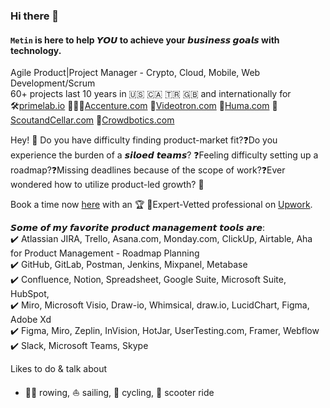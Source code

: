 ### Hi there 👋

#### `Metin` is here to help 𝙔𝙊𝙐 to achieve your 𝙗𝙪𝙨𝙞𝙣𝙚𝙨𝙨 𝙜𝙤𝙖𝙡𝙨 with technology. 
Agile Product|Project Manager - Crypto, Cloud, Mobile, Web Development/Scrum  
60+ projects last 10 years in 🇺🇸 🇨🇦 🇹🇷 🇬🇧 and internationally for  
🛠️[primelab.io](https://primelab.io/) 👨🏻‍💼[Accenture.com](https://www.accenture.com/lv-en) 📡[Videotron.com](https://videotron.com/) 🏥[Huma.com](https://huma.com/) 🍇[ScoutandCellar.com](https://scoutandcellar.com/) 📱[Crowdbotics.com](https://crowdbotics.com/)

Hey! 👋 Do you have difficulty finding product-market fit?❓Do you experience the burden of a 𝙨𝙞𝙡𝙤𝙚𝙙 𝙩𝙚𝙖𝙢𝙨? ❓Feeling difficulty setting up a roadmap?❓Missing deadlines because of the scope of work?❓Ever wondered how to utilize product-led growth? 🤔

Book a time now [here](https://cal.com/metoinside/30min) with an
🏆 🥇Expert-Vetted professional on [Upwork](https://www.upwork.com/freelancers/metoinside).

𝙎𝙤𝙢𝙚 𝙤𝙛 𝙢𝙮 𝙛𝙖𝙫𝙤𝙧𝙞𝙩𝙚 𝙥𝙧𝙤𝙙𝙪𝙘𝙩 𝙢𝙖𝙣𝙖𝙜𝙚𝙢𝙚𝙣𝙩 𝙩𝙤𝙤𝙡𝙨 𝙖𝙧𝙚:  
✔️ Atlassian JIRA, Trello, Asana.com, Monday.com, ClickUp, Airtable, Aha for Product Management - Roadmap Planning  
✔️ GitHub, GitLab, Postman, Jenkins, Mixpanel, Metabase  
✔️ Confluence, Notion, Spreadsheet, Google Suite, Microsoft Suite, HubSpot,  
✔️ Miro, Microsoft Visio, Draw-io, Whimsical, draw.io, LucidChart, Figma, Adobe Xd  
✔️ Figma, Miro, Zeplin, InVision, HotJar, UserTesting.com, Framer, Webflow  
✔️ Slack, Microsoft Teams, Skype

Likes to do & talk about 
- 🚣‍♂️ rowing, ⛵ sailing, 🚴 cycling, 🛴 scooter ride
